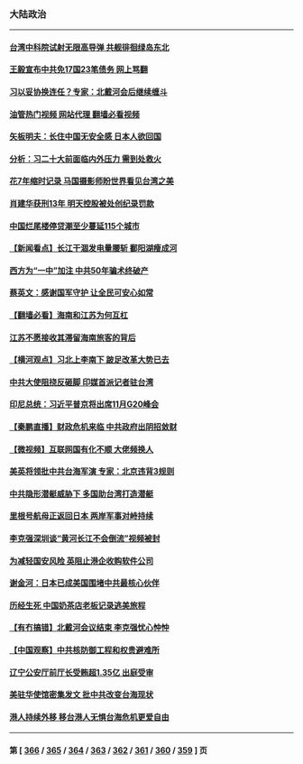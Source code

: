 ### 大陆政治
---
#### [台湾中科院试射无限高导弹 共舰徘徊绿岛东北](../../pages/ncid277/n13805962.md?08192045) 
#### [王毅宣布中共免17国23笔债务 网上骂翻](../../pages/ncid277/n13805917.md?08192045) 
#### [习以妥协换连任？专家：北戴河会后继续缠斗](../../pages/ncid277/n13805861.md?08192045) 
#### [油管热门视频 网站代理 翻墙必看视频](http://209.222.30.114:81/youtube.html?08192045)
#### [矢板明夫：长住中国无安全感 日本人欲回国](../../pages/ncid277/n13805887.md?08192045) 
#### [分析：习二十大前面临内外压力 需到处救火](../../pages/ncid277/n13805569.md?08192045) 
#### [花7年缩时记录 马国摄影师盼世界看见台湾之美](../../pages/ncid277/n13805866.md?08192045) 
#### [肖建华获刑13年 明天控股被处创纪录罚款](../../pages/ncid277/n13805882.md?08192045) 
#### [中国烂尾楼停贷潮至少蔓延115个城市](../../pages/ncid277/n13805842.md?08192045) 
#### [【新闻看点】长江干涸发电量腰斩 鄱阳湖瘦成河](../../pages/ncid277/n13805563.md?08192045) 
#### [西方为“一中”加注 中共50年骗术终破产](../../pages/ncid277/n13805808.md?08192045) 
#### [蔡英文：感谢国军守护 让全民可安心如常](../../pages/ncid277/n13805682.md?08192045) 
#### [【翻墙必看】海南和江苏为何互杠](../../pages/ncid277/n13805705.md?08192045) 
#### [江苏不愿接收其滞留海南旅客的背后](../../pages/ncid277/n13805654.md?08192045) 
#### [【横河观点】习北上李南下 跛足改革大势已去](../../pages/ncid277/n13805568.md?08192045) 
#### [中共大使阻挠反砸脚 印媒首派记者驻台湾](../../pages/ncid277/n13805615.md?08192045) 
#### [印尼总统：习近平普京将出席11月G20峰会](../../pages/ncid277/n13805558.md?08192045) 
#### [【秦鹏直播】财政危机来临 中共政府出阴招敛财](../../pages/ncid277/n13805559.md?08192045) 
#### [【微视频】互联网国有化不顺 大佬频换人](../../pages/ncid277/n13805352.md?08192045) 
#### [美英将领批中共台海军演 专家：北京违背3规则](../../pages/ncid277/n13800444.md?08192045) 
#### [中共隐形潜艇威胁下 多国助台湾打造潜艇](../../pages/ncid277/n13805460.md?08192045) 
#### [里根号航母正返回日本 两岸军事对峙持续](../../pages/ncid277/n13805423.md?08192045) 
#### [李克强深圳谈“黄河长江不会倒流”视频被封](../../pages/ncid277/n13805089.md?08192045) 
#### [为减轻国安风险 英阻止港企收购软件公司](../../pages/ncid277/n13805405.md?08192045) 
#### [谢金河：日本已成美国围堵中共最核心伙伴](../../pages/ncid277/n13805139.md?08192045) 
#### [历经生死 中国奶茶店老板记录逃美旅程](../../pages/ncid277/n13805185.md?08192045) 
#### [【有冇搞错】北戴河会议结束 李克强忧心忡忡](../../pages/ncid277/n13804836.md?08192045) 
#### [【中国观察】中共核防御工程和权贵避难所](../../pages/ncid277/n13805135.md?08192045) 
#### [辽宁公安厅前厅长受贿超1.35亿 出庭受审](../../pages/ncid277/n13805170.md?08192045) 
#### [美驻华使馆密集发文 批中共改变台海现状](../../pages/ncid277/n13805136.md?08192045) 
#### [港人持续外移 移台港人无惧台海危机更爱自由](../../pages/ncid277/n13805074.md?08192045) 

---
#### 第 [ [366](./366.md?08192045) / [365](./365.md?08192045) / [364](./364.md?08192045) / [363](./363.md?08192045) / [362](./362.md?08192045) / [361](./361.md?08192045) / [360](./360.md?08192045) / [359](./359.md?08192045) ] 页
